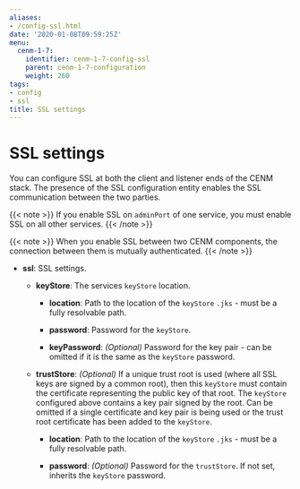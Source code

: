```yaml
---
aliases:
- /config-ssl.html
date: '2020-01-08T09:59:25Z'
menu:
  cenm-1-7:
    identifier: cenm-1-7-config-ssl
    parent: cenm-1-7-configuration
    weight: 260
tags:
- config
- ssl
title: SSL settings
---
```



# SSL settings

You can configure SSL at both the client and listener ends of the CENM stack. The presence of the SSL configuration entity enables the SSL communication between the two parties.

{{< note >}}
If you enable SSL on `adminPort` of one service, you must enable SSL on all other services.
{{< /note >}}

{{< note >}}
When you enable SSL between two CENM components, the connection between them is mutually authenticated.
{{< /note >}}


* **ssl**:
SSL settings.


  * **keyStore**:
  The services `keyStore` location.


    * **location**:
    Path to the location of the `keyStore` `.jks` - must be a fully resolvable path.


    * **password**:
    Password for the `keyStore`.


    * **keyPassword**:
    *(Optional)* Password for the key pair - can be omitted if it is the same as the `keyStore` password.


  * **trustStore**:
  *(Optional)* If a unique trust root is used (where all SSL keys are signed by a common root), then this `keyStore` must contain the certificate representing the public key of
  that root. The `keyStore` configured above contains a key pair signed by the root. Can be omitted if a single certificate and key pair is being used or the trust root certificate
  has been added to the `keyStore`.

    * **location**:
    Path to the location of the `keyStore` `.jks` - must be a fully resolvable path.


    * **password**:
    *(Optional)* Password for the `trustStore`. If not set, inherits the `keyStore` password.
